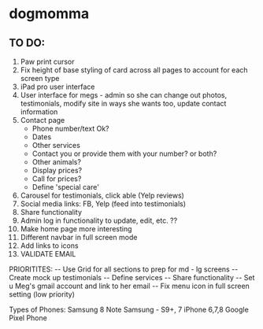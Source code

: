 # dogmomma

## TO DO:
1. Paw print cursor
2. Fix height of base styling of card across all pages to account for each screen type
3. iPad pro user interface
4. User interface for megs - admin so she can change out photos, testimonials, modify site in ways she wants too, update contact information
5. Contact page
    - Phone number/text Ok? 
    - Dates
    - Other services
    - Contact you or provide them with your number? or both?
    - Other animals?
    - Display prices?
    - Call for prices?
    - Define 'special care'
6. Carousel for testimonials, click able (Yelp reviews)
7. Social media links: FB, Yelp (feed into testimonials)
8. Share functionality
10. Admin log in functionality to update, edit, etc. ?? 
11. Make home page more interesting
12. Different navbar in full screen mode
13. Add links to icons
14. VALIDATE EMAIL

PRIORITITES:
-- Use Grid for all sections to prep for md - lg screens
-- Create mock up testimonials
-- Define services
-- Share functionality
-- Set u Meg's gmail account and link to her email
-- Fix menu icon in full screen setting (low priority)


Types of Phones:
Samsung 8 Note
Samsung - S9+, 7
iPhone 6,7,8
Google Pixel Phone
